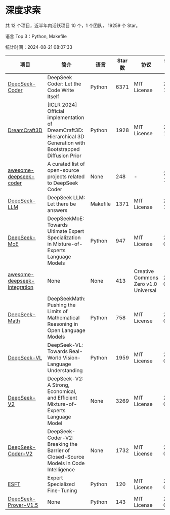 # 深度求索

共 12 个项目，近半年内活跃项目 10 个，1 个团队， 19259 个 Star。

语言 Top 3：Python, Makefile

统计时间：2024-08-21 08:07:33

| 项目 | 简介 | 语言 | Star 数 | 协议 | 创建时间 | 最后更新时间 | 最后提交时间 |
| --- | --- | --- | --- | --- | --- | --- | --- |
| [DeepSeek-Coder](https://github.com/deepseek-ai/DeepSeek-Coder) | DeepSeek Coder: Let the Code Write Itself | Python | 6371 | MIT License | 2023-10-20 | 2024-08-21 | 2024-05-21 |
| [DreamCraft3D](https://github.com/deepseek-ai/DreamCraft3D) | [ICLR 2024] Official implementation of DreamCraft3D: Hierarchical 3D Generation with Bootstrapped Diffusion Prior | Python | 1928 | MIT License | 2023-10-23 | 2024-08-21 | 2024-08-21 |
| [awesome-deepseek-coder](https://github.com/deepseek-ai/awesome-deepseek-coder) | A curated list of open-source projects related to DeepSeek Coder | None | 248 | - | 2023-11-06 | 2024-08-20 | 2024-04-03 |
| [DeepSeek-LLM](https://github.com/deepseek-ai/DeepSeek-LLM) | DeepSeek LLM: Let there be answers | Makefile | 1371 | MIT License | 2023-11-29 | 2024-08-20 | 2024-02-04 |
| [DeepSeek-MoE](https://github.com/deepseek-ai/DeepSeek-MoE) | DeepSeekMoE: Towards Ultimate Expert Specialization in Mixture-of-Experts Language Models | Python | 947 | MIT License | 2024-01-02 | 2024-08-20 | 2024-01-16 |
| [awesome-deepseek-integration](https://github.com/deepseek-ai/awesome-deepseek-integration) | None | None | 413 | Creative Commons Zero v1.0 Universal | 2024-01-11 | 2024-08-21 | 2024-08-16 |
| [DeepSeek-Math](https://github.com/deepseek-ai/DeepSeek-Math) | DeepSeekMath: Pushing the Limits of Mathematical Reasoning in Open Language Models | Python | 758 | MIT License | 2024-02-05 | 2024-08-20 | 2024-04-15 |
| [DeepSeek-VL](https://github.com/deepseek-ai/DeepSeek-VL) | DeepSeek-VL: Towards Real-World Vision-Language Understanding | Python | 1959 | MIT License | 2024-03-07 | 2024-08-20 | 2024-04-24 |
| [DeepSeek-V2](https://github.com/deepseek-ai/DeepSeek-V2) | DeepSeek-V2: A Strong, Economical, and Efficient Mixture-of-Experts Language Model | None | 3269 | MIT License | 2024-04-22 | 2024-08-21 | 2024-08-10 |
| [DeepSeek-Coder-V2](https://github.com/deepseek-ai/DeepSeek-Coder-V2) | DeepSeek-Coder-V2: Breaking the Barrier of Closed-Source Models in Code Intelligence | None | 1732 | MIT License | 2024-06-14 | 2024-08-21 | 2024-07-03 |
| [ESFT](https://github.com/deepseek-ai/ESFT) | Expert Specialized Fine-Tuning | Python | 120 | MIT License | 2024-07-04 | 2024-08-20 | 2024-08-12 |
| [DeepSeek-Prover-V1.5](https://github.com/deepseek-ai/DeepSeek-Prover-V1.5) | None | Python | 143 | MIT License | 2024-08-15 | 2024-08-21 | 2024-08-16 |
